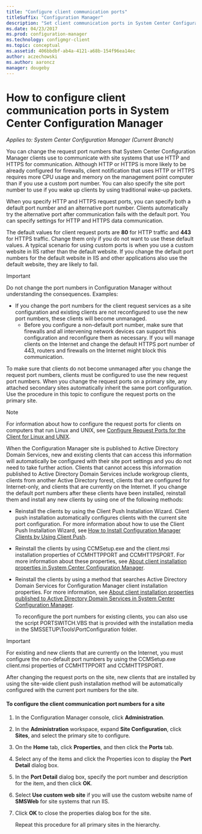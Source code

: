 ```yaml
---
title: "Configure client communication ports"
titleSuffix: "Configuration Manager"
description: "Set client communication ports in System Center Configuration Manager."
ms.date: 04/23/2017
ms.prod: configuration-manager
ms.technology: configmgr-client
ms.topic: conceptual
ms.assetid: 406bbdbf-ab4a-4121-a68b-154f96ea14ec
author: aczechowski
ms.author: aaroncz
manager: dougeby
---
```

# How to configure client communication ports in System Center Configuration Manager

*Applies to: System Center Configuration Manager (Current Branch)*

You can change the request port numbers that System Center Configuration Manager clients use to communicate with site systems that use HTTP and HTTPS for communication. Although HTTP or HTTPS is more likely to be already configured for firewalls, client notification that uses HTTP or HTTPS requires more CPU usage and memory on the management point computer than if you use a custom port number. You can also specify the site port number to use if you wake up clients by using traditional wake-up packets.  

 When you specify HTTP and HTTPS request ports, you can specify both a default port number and an alternative port number. Clients automatically try the alternative port after communication fails with the default port. You can specify settings for HTTP and HTTPS data communication.  

 The default values for client request ports are **80** for HTTP traffic and **443** for HTTPS traffic. Change them only if you do not want to use these default values. A typical scenario for using custom ports is when you use a custom website in IIS rather than the default website. If you change the default port numbers for the default website in IIS and other applications also use the default website, they are likely to fail.  

> [!IMPORTANT]
>  Do not change the port numbers in Configuration Manager without understanding the consequences. Examples:  
> 
> - If you change the port numbers for the client request services as a site configuration and existing clients are not reconfigured to use the new port numbers, these clients will become unmanaged.  
>   -   Before you configure a non-default port number, make sure that firewalls and all intervening network devices can support this configuration and reconfigure them as necessary. If you will manage clients on the Internet and change the default HTTPS port number of 443, routers and firewalls on the Internet might block this communication.  

 To make sure that clients do not become unmanaged after you change the request port numbers, clients must be configured to use the new request port numbers. When you change the request ports on a primary site, any attached secondary sites automatically inherit the same port configuration. Use the procedure in this topic to configure the request ports on the primary site.  

> [!NOTE]  
>  For information about how to configure the request ports for clients on computers that run Linux and UNIX, see [Configure Request Ports for the Client for Linux and UNIX](../../../core/clients/deploy/deploy-clients-to-unix-and-linux-servers.md#BKMK_ConfigLnUClientCommuincations).  

 When the Configuration Manager site is published to Active Directory Domain Services, new and existing clients that can access this information will automatically be configured with their site port settings and you do not need to take further action. Clients that cannot access this information published to Active Directory Domain Services include workgroup clients, clients from another Active Directory forest, clients that are configured for Internet-only, and clients that are currently on the Internet. If you change the default port numbers after these clients have been installed, reinstall them and install any new clients by using one of the following methods:  

- Reinstall the clients by using the Client Push Installation Wizard. Client push installation automatically configures clients with the current site port configuration. For more information about how to use the Client Push Installation Wizard, see [How to Install Configuration Manager Clients by Using Client Push](../../../core/clients/deploy/deploy-clients-to-windows-computers.md#BKMK_ClientPush).  

- Reinstall the clients by using CCMSetup.exe and the client.msi installation properties of CCMHTTPPORT and CCMHTTPSPORT. For more information about these properties, see  [About client installation properties in System Center Configuration Manager](../../../core/clients/deploy/about-client-installation-properties.md).  

- Reinstall the clients by using a method that searches Active Directory Domain Services for Configuration Manager client installation properties. For more information, see [About client installation properties published to Active Directory Domain Services in System Center Configuration Manager](../../../core/clients/deploy/about-client-installation-properties-published-to-active-directory-domain-services.md).  

  To reconfigure the port numbers for existing clients, you can also use the script PORTSWITCH.VBS that is provided with the installation media in the SMSSETUP\Tools\PortConfiguration folder.  

> [!IMPORTANT]  
>  For existing and new clients that are currently on the Internet, you must configure the non-default port numbers by using the CCMSetup.exe client.msi properties of CCMHTTPPORT and CCMHTTPSPORT.  

 After changing the request ports on the site, new clients that are installed by using the site-wide client push installation method will be automatically configured with the current port numbers for the site.  

#### To configure the client communication port numbers for a site  

1. In the Configuration Manager console, click **Administration**.  

2. In the **Administration** workspace, expand **Site Configuration**, click **Sites**, and select the primary site to configure.  

3. On the **Home** tab, click **Properties**, and then click the **Ports** tab.  

4. Select any of the items and click the Properties icon to display the **Port Detail** dialog box.  

5. In the **Port Detail** dialog box, specify the port number and description for the item, and then click **OK**.  

6. Select **Use custom web site** if you will use the custom website name of **SMSWeb** for site systems that run IIS.  

7. Click **OK** to close the properties dialog box for the site.  

   Repeat this procedure for all primary sites in the hierarchy.
